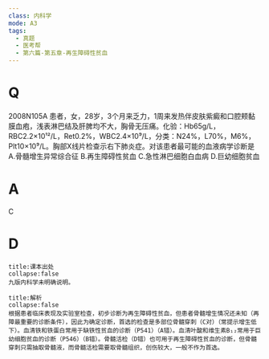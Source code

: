 ```yaml
---
class: 内科学
mode: A3
tags:
  - 真题
  - 医考帮
  - 第六篇-第五章-再生障碍性贫血
---
```


# Q
2008N105A 患者，女，28岁，3个月来乏力，1周来发热伴皮肤紫癜和口腔颊黏膜血疱，浅表淋巴结及肝脾均不大，胸骨无压痛。化验：Hb65g/L，RBC2.2×10¹²/L，Ret0.2%，WBC2.4×10⁹/L，分类：N24%，L70%，M6%，Plt10×10⁹/L。胸部X线片检查示右下肺炎症。对该患者最可能的血液病学诊断是
A.骨髓增生异常综合征
B.再生障碍性贫血
C.急性淋巴细胞白血病
D.巨幼细胞贫血

# A
C
# D
```ad-note
title:课本出处
collapse:false
九版内科学未明确说明。
```

```ad-summary
title:解析
collapse:false
根据患者临床表现及实验室检查，初步诊断为再生障碍性贫血，但患者骨髓增生情况还未知（再障最重要的诊断条件），因此为确定诊断，首选的检查是多部位骨髓穿刺（C对）（常提示增生低下）。血清铁和铁蛋白常用于缺铁性贫血的诊断（P541）（A错）。血清叶酸和维生素B₁₂常用于巨幼细胞贫血的诊断（P546）（B错）。骨髓活检（D错）也可用于再生障碍性贫血的诊断，但骨髓穿刺只需抽取骨髓液，而骨髓活检需要取骨髓组织，创伤较大，一般不作为首选。
```

